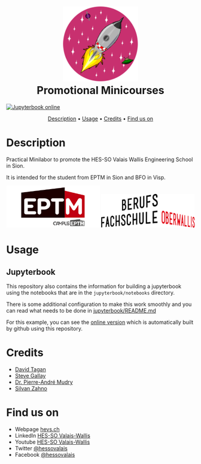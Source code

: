 <h1 align="center">
  <br>
  <img src="./img/mini-course.svg" alt="Mini Course Logo" width="200" height="200">
  <br>
  Promotional Minicourses
  <br>
</h1>

[![Jupyterbook online](https://img.shields.io/badge/Jupyterbook-online-orange)](https://tschinz.github.io/hei-minicourse)

<p align="center">
  <a href="#description">Description</a> •
  <a href="#usage">Usage</a> •
  <a href="#credits">Credits</a> •
  <a href="#find-us-on">Find us on</a>
</p>

# Description

Practical Minilabor to promote the HES-SO Valais Wallis Engineering School in Sion.

It is intended for the student from EPTM in Sion and BFO in Visp.

  <img src="./img/eptm-logo.svg" alt="eptm logo" width="250">
  <img src="./img/bfo-logo.png" alt="bfo logo" width="250">


# Usage

## Jupyterbook

This repository also contains the information for building a jupyterbook using the notebooks that are in the `jupyterbook/notebooks` directory.

There is some additional configuration to make this work smoothly and you can read what needs to be done
in [jupyterbook/README.md](jupyterbook/README.md)

For this example, you can see the [online version](https://tschinz.github.io/hei-minicourses) which is automatically built by github using this repository.

# Credits

* [David Tagan](mailto:david.tagan@hevs.ch)
* [Steve Gallay](mailto:stave.gallay@hevs.ch)
* [Dr. Pierre-André Mudry](mailto:pierre-andre.mudry@hevs.ch)
* [Silvan Zahno](mailto:silvan.zahno@hevs.ch)

# Find us on

* Webpage [hevs.ch](https://www.hevs.ch)
* LinkedIn [HES-SO Valais-Wallis](https://www.linkedin.com/groups/104343/)
* Youtube [HES-SO Valais-Wallis](https://www.youtube.com/user/HESSOVS/)
* Twitter [@hessovalais](https://twitter.com/hessovalais)
* Facebook [@hessovalais](https://www.facebook.com/hessovalais)

<!--
## Try out the Nbgitpuller

To make a "binder-like" link to a repository on a droplet that you have set up, you can read the [nbgitpuller documentation](https://jupyterhub.github.io/nbgitpuller/link.html) or fill out a form here:

[![https://img.shields.io/badge/<LABEL>-<MESSAGE>-<COLOR>](https://img.shields.io/badge/Admin-LinkMaker-red)](https://jupyterhub.github.io/nbgitpuller/link.html?hub=https://emsc4033-2021.rses.underworldcloud.org&repo=https://github.com/ANU-RSES-Education/EMSC-4033)

You can launch this example particular example to try it out by clicking on this link. Your work is persistent.

[![https://img.shields.io/badge/<LABEL>-<MESSAGE>-<COLOR>](https://img.shields.io/badge/EMSC4033-Notebooks-blue)](https://emsc4033-2021.rses.underworldcloud.org/hub/user-redirect/git-pull?repo=https%3A%2F%2Fgithub.com%2FANU-RSES-Education%2FEMSC-4033&urlpath=tree%2FEMSC-4033%2FStartHere.ipynb&branch=master)

## Administration tasks

If the hub has a signup page it can be reached here:

[![Signup](https://img.shields.io/badge/User-Signup-blue)](https://emsc4033-2021.rses.underworldcloud.org/hub/signup)

And the corresponding page for an admin user to authorise the users after they sign-up is

[![Authorize](https://img.shields.io/badge/Admin-Authorize-red)](https://emsc4033-2021.rses.underworldcloud.org/hub/authorize)


Admin users also have access to the hub control panel to shut down wayward servers and add / remove users.

[![ControlPanel](https://img.shields.io/badge/Admin-HubControlPanel-red)](https://emsc4033-2021.rses.underworldcloud.org/hub/admin)

-->
    


